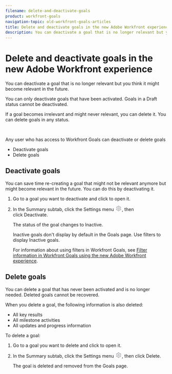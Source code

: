 ```yaml
---
filename: delete-and-deactivate-goals
product: workfront-goals
navigation-topic: old-workfront-goals-articles
title: Delete and deactivate goals in the new Adobe Workfront experience
description: You can deactivate a goal that is no longer relevant but you think it might become relevant in the future.
---
```


# Delete and deactivate goals in the new Adobe Workfront experience

You can deactivate a goal that is no longer relevant but you think it might become relevant in the future.

You can only deactivate goals that have been activated. Goals in a Draft status cannot be deactivated.

If a goal becomes irrelevant and might never relevant, you can delete it. You can delete goals in any status.

&nbsp;

Any user who has access to Workfront Goals can deactivate or delete goals

* Deactivate goals
* Delete goals

## Deactivate goals

You can save time re-creating a goal that might not be relevant anymore but might become relevant in the future. You can do this by deactivating it.

<ol> 
 <li value="1">Go to a goal you want to deactivate and click to open it. </li> 
 <li value="2"> <p>In the <span class="bold">Summary</span> subtab, click the <span class="bold">Settings menu </span><img src="assets/gear-icon-settings.png">, then click&nbsp;<span class="bold">Deactivate</span>. </p> <p>The status of the goal changes to Inactive. </p> <note type="tip">
   Inactive goals don't display by default in the Goals page. Use filters to display Inactive goals. 
  </note> <p>For information about using filters in Workfront Goals, see <a href="../../workfront-goals/old-wf-goals-articles-aw/filter-information-in-workfront-goals.md" class="MCXref xref" xrefformat="{para}">Filter information in Workfront Goals using the new Adobe Workfront experience</a>.</p> </li> 
</ol>

## Delete goals

You can delete a goal that has never been activated and is no longer needed. Deleted goals cannot be recovered.

When you delete a goal, the following information is also deleted:

* All key results
* All milestone activities 
* All updates and progress information

To delete a goal:

<ol> 
 <li value="1">Go to a goal you want to delete and click to open it. </li> 
 <li value="2"> <p>In the <span class="bold">Summary</span> subtab, click the <span class="bold">Settings menu </span><img src="assets/gear-icon-settings.png">, then click&nbsp;<span class="bold">Delete</span>.</p> <p>The goal is deleted and removed from the Goals page. </p> </li> 
</ol>

